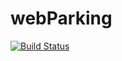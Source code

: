 # webParking

[![Build Status](https://travis-ci.org/CorentinCrz/webParking.svg?branch=master)](https://travis-ci.org/CorentinCrz/webParking)
